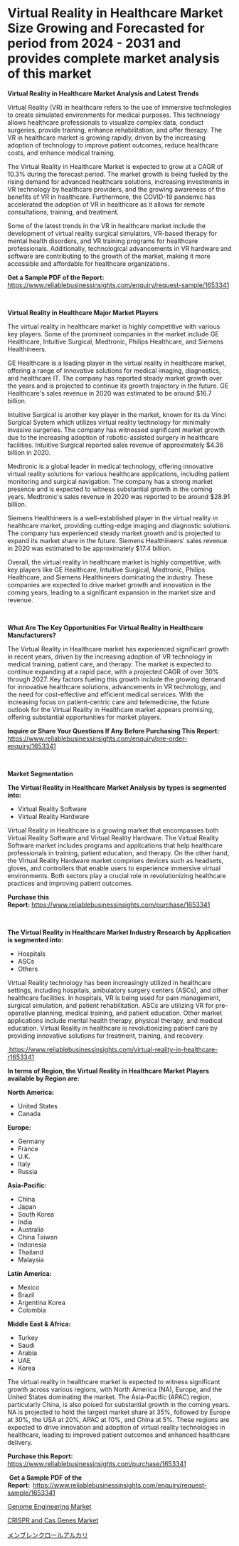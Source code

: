 <p><h1>Virtual Reality in Healthcare Market Size Growing and Forecasted for period from 2024 - 2031 and provides complete market analysis of this market</h1></p><p><strong>Virtual Reality in Healthcare Market Analysis and Latest Trends</strong></p>
<p><p>Virtual Reality (VR) in healthcare refers to the use of immersive technologies to create simulated environments for medical purposes. This technology allows healthcare professionals to visualize complex data, conduct surgeries, provide training, enhance rehabilitation, and offer therapy. The VR in healthcare market is growing rapidly, driven by the increasing adoption of technology to improve patient outcomes, reduce healthcare costs, and enhance medical training.</p><p>The Virtual Reality in Healthcare Market is expected to grow at a CAGR of 10.3% during the forecast period. The market growth is being fueled by the rising demand for advanced healthcare solutions, increasing investments in VR technology by healthcare providers, and the growing awareness of the benefits of VR in healthcare. Furthermore, the COVID-19 pandemic has accelerated the adoption of VR in healthcare as it allows for remote consultations, training, and treatment.</p><p>Some of the latest trends in the VR in healthcare market include the development of virtual reality surgical simulators, VR-based therapy for mental health disorders, and VR training programs for healthcare professionals. Additionally, technological advancements in VR hardware and software are contributing to the growth of the market, making it more accessible and affordable for healthcare organizations.</p></p>
<p><strong>Get a Sample PDF of the Report:&nbsp;</strong> <a href="https://www.reliablebusinessinsights.com/enquiry/request-sample/1653341">https://www.reliablebusinessinsights.com/enquiry/request-sample/1653341</a></p>
<p>&nbsp;</p>
<p><strong>Virtual Reality in Healthcare Major Market Players</strong></p>
<p><p>The virtual reality in healthcare market is highly competitive with various key players. Some of the prominent companies in the market include GE Healthcare, Intuitive Surgical, Medtronic, Philips Healthcare, and Siemens Healthineers.</p><p>GE Healthcare is a leading player in the virtual reality in healthcare market, offering a range of innovative solutions for medical imaging, diagnostics, and healthcare IT. The company has reported steady market growth over the years and is projected to continue its growth trajectory in the future. GE Healthcare's sales revenue in 2020 was estimated to be around $16.7 billion.</p><p>Intuitive Surgical is another key player in the market, known for its da Vinci Surgical System which utilizes virtual reality technology for minimally invasive surgeries. The company has witnessed significant market growth due to the increasing adoption of robotic-assisted surgery in healthcare facilities. Intuitive Surgical reported sales revenue of approximately $4.36 billion in 2020.</p><p>Medtronic is a global leader in medical technology, offering innovative virtual reality solutions for various healthcare applications, including patient monitoring and surgical navigation. The company has a strong market presence and is expected to witness substantial growth in the coming years. Medtronic's sales revenue in 2020 was reported to be around $28.91 billion.</p><p>Siemens Healthineers is a well-established player in the virtual reality in healthcare market, providing cutting-edge imaging and diagnostic solutions. The company has experienced steady market growth and is projected to expand its market share in the future. Siemens Healthineers' sales revenue in 2020 was estimated to be approximately $17.4 billion.</p><p>Overall, the virtual reality in healthcare market is highly competitive, with key players like GE Healthcare, Intuitive Surgical, Medtronic, Philips Healthcare, and Siemens Healthineers dominating the industry. These companies are expected to drive market growth and innovation in the coming years, leading to a significant expansion in the market size and revenue.</p></p>
<p>&nbsp;</p>
<p><strong>What Are The Key Opportunities For Virtual Reality in Healthcare Manufacturers?</strong></p>
<p><p>The Virtual Reality in Healthcare market has experienced significant growth in recent years, driven by the increasing adoption of VR technology in medical training, patient care, and therapy. The market is expected to continue expanding at a rapid pace, with a projected CAGR of over 30% through 2027. Key factors fueling this growth include the growing demand for innovative healthcare solutions, advancements in VR technology, and the need for cost-effective and efficient medical services. With the increasing focus on patient-centric care and telemedicine, the future outlook for the Virtual Reality in Healthcare market appears promising, offering substantial opportunities for market players.</p></p>
<p><strong>Inquire or Share Your Questions If Any Before Purchasing This Report:</strong> <a href="https://www.reliablebusinessinsights.com/enquiry/pre-order-enquiry/1653341">https://www.reliablebusinessinsights.com/enquiry/pre-order-enquiry/1653341</a></p>
<p>&nbsp;</p>
<p><strong>Market Segmentation</strong></p>
<p><strong>The Virtual Reality in Healthcare Market Analysis by types is segmented into:</strong></p>
<p><ul><li>Virtual Reality Software</li><li>Virtual Reality Hardware</li></ul></p>
<p><p>Virtual Reality in Healthcare is a growing market that encompasses both Virtual Reality Software and Virtual Reality Hardware. The Virtual Reality Software market includes programs and applications that help healthcare professionals in training, patient education, and therapy. On the other hand, the Virtual Reality Hardware market comprises devices such as headsets, gloves, and controllers that enable users to experience immersive virtual environments. Both sectors play a crucial role in revolutionizing healthcare practices and improving patient outcomes.</p></p>
<p><strong>Purchase this Report:&nbsp;</strong><a href="https://www.reliablebusinessinsights.com/purchase/1653341">https://www.reliablebusinessinsights.com/purchase/1653341</a></p>
<p>&nbsp;</p>
<p><strong>The Virtual Reality in Healthcare Market Industry Research by Application is segmented into:</strong></p>
<p><ul><li>Hospitals</li><li>ASCs</li><li>Others</li></ul></p>
<p><p>Virtual Reality technology has been increasingly utilized in healthcare settings, including hospitals, ambulatory surgery centers (ASCs), and other healthcare facilities. In hospitals, VR is being used for pain management, surgical simulation, and patient rehabilitation. ASCs are utilizing VR for pre-operative planning, medical training, and patient education. Other market applications include mental health therapy, physical therapy, and medical education. Virtual Reality in healthcare is revolutionizing patient care by providing innovative solutions for treatment, training, and recovery.</p></p>
<p><a href="https://www.reliablebusinessinsights.com/virtual-reality-in-healthcare-r1653341">&nbsp;https://www.reliablebusinessinsights.com/virtual-reality-in-healthcare-r1653341</a></p>
<p><strong>In terms of Region, the Virtual Reality in Healthcare Market Players available by Region are:</strong></p>
<p>
    <p> <strong> North America: </strong>
        <ul>
            <li>United States</li>
            <li>Canada</li>
        </ul>
        </p> 
    <p> <strong> Europe: </strong>
        <ul>
            <li>Germany</li>
            <li>France</li>
            <li>U.K.</li>
            <li>Italy</li>
            <li>Russia</li>
        </ul>
        </p> 
    <p> <strong> Asia-Pacific: </strong>
        <ul>
            <li>China</li>
            <li>Japan</li>
            <li>South Korea</li>
            <li>India</li>
            <li>Australia</li>
            <li>China Taiwan</li>
            <li>Indonesia</li>
            <li>Thailand</li>
            <li>Malaysia</li>
        </ul>
        </p> 
    <p> <strong> Latin America: </strong>
        <ul>
            <li>Mexico</li>
            <li>Brazil</li>
            <li>Argentina Korea</li>
            <li>Colombia</li>
        </ul>
        </p> 
    <p> <strong> Middle East & Africa: </strong>
        <ul>
            <li>Turkey</li>
            <li>Saudi</li>
            <li>Arabia</li>
            <li>UAE</li>
            <li>Korea</li>
        </ul>
    </p>
    </p>
<p><p>The virtual reality in healthcare market is expected to witness significant growth across various regions, with North America (NA), Europe, and the United States dominating the market. The Asia-Pacific (APAC) region, particularly China, is also poised for substantial growth in the coming years. NA is projected to hold the largest market share at 35%, followed by Europe at 30%, the USA at 20%, APAC at 10%, and China at 5%. These regions are expected to drive innovation and adoption of virtual reality technologies in healthcare, leading to improved patient outcomes and enhanced healthcare delivery.</p></p>
<p><strong>Purchase this Report: </strong><a href="https://www.reliablebusinessinsights.com/purchase/1653341">https://www.reliablebusinessinsights.com/purchase/1653341</a></p>
<p>&nbsp;<strong>Get a Sample PDF of the Report:&nbsp;&nbsp;</strong><a href="https://www.reliablebusinessinsights.com/enquiry/request-sample/1653341">https://www.reliablebusinessinsights.com/enquiry/request-sample/1653341</a></p>
<p><strong></strong></p>
<p><p><a href="https://github.com/qdaxyrhp12/Market-Research-Report-List-1/blob/main/genome-engineering-market.md">Genome Engineering Market</a></p><p><a href="https://github.com/sajonf007/Market-Research-Report-List-1/blob/main/crispr-and-cas-genes-market.md">CRISPR and Cas Genes Market</a></p><p><a href="https://github.com/KenyonJohns/Market-Research-Report-List-1/blob/main/9566134171473.md">メンブレンクロールアルカリ</a></p></p>